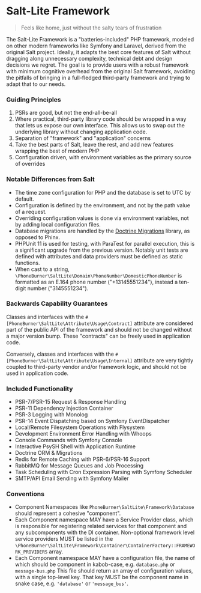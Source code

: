 # Salt-Lite Framework

> Feels like home, just without the salty tears of frustration

The Salt-Lite Framework is a "batteries-included" PHP framework, modeled on other
modern frameworks like Symfony and Laravel, derived from the original Salt project.
Ideally, it adapts the best core features of Salt without dragging along unnecessary
complexity, technical debt and design decisions we regret. The goal is to provide
users with a robust framework with minimum cognitive overhead from the original
Salt framework, avoiding the pitfalls of bringing in a full-fledged third-party
framework and trying to adapt that to our needs.

### Guiding Principles

1. PSRs are good, but not the end-all-be-all
2. Where practical, third-party library code should be wrapped in a way that lets us expose our own interface. This
   allows us to swap out the underlying library without changing application code.
3. Separation of "framework" and "application" concerns
4. Take the best parts of Salt, leave the rest, and add new features wrapping the best of modern PHP
5. Configuration driven, with environment variables as the primary source of overrides

### Notable Differences from Salt

- The time zone configuration for PHP and the database is set to UTC by default.
- Configuration is defined by the environment, and not by the path value of a request.
- Overriding configuration values is done via environment variables, not by adding local configuration files.
- Database migrations are handled by
  the [Doctrine Migrations](https://www.doctrine-project.org/projects/migrations.html) library, as opposed to Phinx.
- PHPUnit 11 is used for testing, with ParaTest for parallel execution, this is
  a significant upgrade from the previous version. Notably unit tests are defined
  with attributes and data providers must be defined as static functions.
- When cast to a string, `\PhoneBurner\SaltLite\Domain\PhoneNumber\DomesticPhoneNumber` is formatted as an
  E.164 phone number ("+13145551234"), instead a ten-digit number ("3145551234").

### Backwards Capability Guarantees

Classes and interfaces with the `#[PhoneBurner\SaltLite\Attribute\Usage\Contract]` attribute
are considered part of the public API of the framework and should not be changed without
a major version bump. These "contracts" can be freely used in application code.

Conversely, classes and interfaces with the `#[PhoneBurner\SaltLite\Attribute\Usage\Internal]`
attribute are very tightly coupled to third-party vendor and/or framework logic,
and should not be used in application code.

### Included Functionality

- PSR-7/PSR-15 Request & Response Handling
- PSR-11 Dependency Injection Container
- PSR-3 Logging with Monolog
- PSR-14 Event Dispatching based on Symfony EventDispatcher
- Local/Remote Filesystem Operations with Flysystem
- Development Environment Error Handling with Whoops
- Console Commands with Symfony Console
- Interactive PsySH Shell with Application Runtime
- Doctrine ORM & Migrations
- Redis for Remote Caching with PSR-6/PSR-16 Support
- RabbitMQ for Message Queues and Job Processing
- Task Scheduling with Cron Expression Parsing with Symfony Scheduler
- SMTP/API Email Sending with Symfony Mailer

### Conventions

- Component Namespaces like `PhoneBurner\SaltLite\Framework\Database` should represent
a cohesive "component".
- Each Component namespace MAY have a Service Provider class, which is responsible for
registering related services for that component and any subcomponents with the DI container.
Non-optional framework level service providers MUST be listed in the
`\PhoneBurner\SaltLite\Framework\Container\ContainerFactory::FRAMEWORK_PROVIDERS` array.
- Each Component namespace MAY have a configuration file, the name of which should be
component in kabob-case, e.g. `database.php` or `message-bus.php` This file should 
return an array of configuration values, with a single top-level key. That key 
MUST be the component name in snake case, e.g. `'database'` or `'message_bus'`.